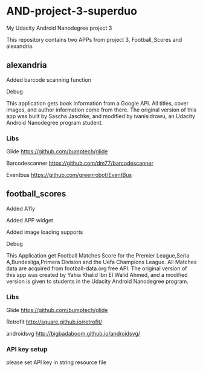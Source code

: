 # AND-project-3-superduo
My Udacity Android Nanodegree project 3

This repository contains two APPs from project 3, Football_Scores and alexandria.
## alexandria
Added barcode scanning function

Debug

This application gets book information from a Google API. All titles, cover images, and author information come from there.
    The original version of this app was built by Sascha Jaschke, and modified by ivanisidrowu, an Udacity Android Nanodegree program student.
    
### Libs
Glide https://github.com/bumptech/glide

Barcodescanner https://github.com/dm77/barcodescanner

Eventbus https://github.com/greenrobot/EventBus

## football_scores
Added A11y

Added APP widget

Added image loading supports

Debug

This Application get Football Matches Score for the Premier League,Seria A,Bundesliga,Primera Division
        and the Uefa Champions League.
        All Matches data are acquired from football-data.org free API.
        The original version of this app was created by Yahia Khalid Ibn El Walid Ahmed, and a modified version is given to students in the Udacity Android Nanodegree program.
        
### Libs
Glide https://github.com/bumptech/glide

Retrofit http://square.github.io/retrofit/

androidsvg http://bigbadaboom.github.io/androidsvg/

### API key setup
please set API key in string resource file
